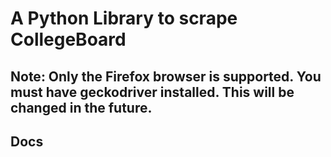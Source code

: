 # A Python Library to scrape CollegeBoard
## Note: Only the Firefox browser is supported. You must have geckodriver installed. This will be changed in the future.

## Docs
